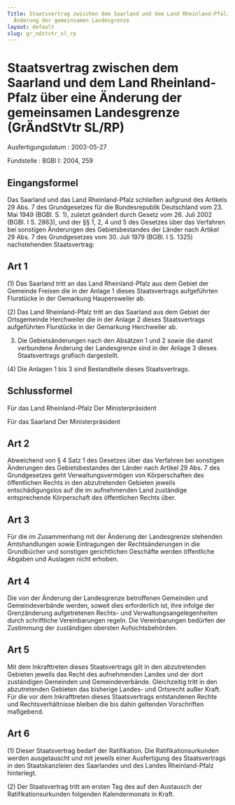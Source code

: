 ```yaml
---
Title: Staatsvertrag zwischen dem Saarland und dem Land Rheinland-Pfalz über eine
  Änderung der gemeinsamen Landesgrenze
layout: default
slug: gr_ndstvtr_sl_rp
---
```


# Staatsvertrag zwischen dem Saarland und dem Land Rheinland-Pfalz über eine Änderung der gemeinsamen Landesgrenze (GrÄndStVtr SL/RP)

Ausfertigungsdatum
:   2003-05-27

Fundstelle
:   BGBl I: 2004, 259



## Eingangsformel

Das Saarland und das Land Rheinland-Pfalz schließen aufgrund des
Artikels 29 Abs. 7 des Grundgesetzes für die Bundesrepublik
Deutschland vom 23. Mai 1949 (BGBl. S. 1), zuletzt geändert durch
Gesetz vom 26. Juli 2002 (BGBl. I S. 2863), und der §§ 1, 2, 4 und 5
des Gesetzes über das Verfahren bei sonstigen Änderungen des
Gebietsbestandes der Länder nach Artikel 29 Abs. 7 des Grundgesetzes
vom 30. Juli 1979 (BGBl. I S. 1325) nachstehenden Staatsvertrag:


## Art 1

(1) Das Saarland tritt an das Land Rheinland-Pfalz aus dem Gebiet der
Gemeinde Freisen die in der Anlage 1 dieses Staatsvertrags
aufgeführten Flurstücke in der Gemarkung Haupersweiler ab.

(2) Das Land Rheinland-Pfalz tritt an das Saarland aus dem Gebiet der
Ortsgemeinde Herchweiler die in der Anlage 2 dieses Staatsvertrags
aufgeführten Flurstücke in der Gemarkung Herchweiler ab.

3) Die Gebietsänderungen nach den Absätzen 1 und 2 sowie die damit
verbundene Änderung der Landesgrenze sind in der Anlage 3 dieses
Staatsvertrags grafisch dargestellt.

(4) Die Anlagen 1 bis 3 sind Bestandteile dieses Staatsvertrags.


## Schlussformel

Für das Land Rheinland-Pfalz
Der Ministerpräsident

Für das Saarland
Der Ministerpräsident


## Art 2

Abweichend von § 4 Satz 1 des Gesetzes über das Verfahren bei
sonstigen Änderungen des Gebietsbestandes der Länder nach Artikel 29
Abs. 7 des Grundgesetzes geht Verwaltungsvermögen von Körperschaften
des öffentlichen Rechts in den abzutretenden Gebieten jeweils
entschädigungslos auf die im aufnehmenden Land zuständige
entsprechende Körperschaft des öffentlichen Rechts über.


## Art 3

Für die im Zusammenhang mit der Änderung der Landesgrenze stehenden
Amtshandlungen sowie Eintragungen der Rechtsänderungen in die
Grundbücher und sonstigen gerichtlichen Geschäfte werden öffentliche
Abgaben und Auslagen nicht erhoben.


## Art 4

Die von der Änderung der Landesgrenze betroffenen Gemeinden und
Gemeindeverbände werden, soweit dies erforderlich ist, ihre infolge
der Grenzänderung aufgetretenen Rechts- und Verwaltungsangelegenheiten
durch schriftliche Vereinbarungen regeln. Die Vereinbarungen bedürfen
der Zustimmung der zuständigen obersten Aufsichtsbehörden.


## Art 5

Mit dem Inkrafttreten dieses Staatsvertrags gilt in den abzutretenden
Gebieten jeweils das Recht des aufnehmenden Landes und der dort
zuständigen Gemeinden und Gemeindeverbände. Gleichzeitig tritt in den
abzutretenden Gebieten das bisherige Landes- und Ortsrecht außer
Kraft. Für die vor dem Inkrafttreten dieses Staatsvertrags
entstandenen Rechte und Rechtsverhältnisse bleiben die bis dahin
geltenden Vorschriften maßgebend.


## Art 6

(1) Dieser Staatsvertrag bedarf der Ratifikation. Die
Ratifikationsurkunden werden ausgetauscht und mit jeweils einer
Ausfertigung des Staatsvertrags in den Staatskanzleien des Saarlandes
und des Landes Rheinland-Pfalz hinterlegt.

(2) Der Staatsvertrag tritt am ersten Tag des auf den Austausch der
Ratifikationsurkunden folgenden Kalendermonats in Kraft.

